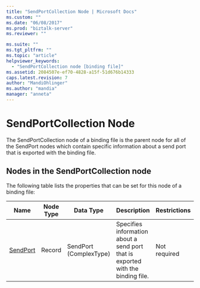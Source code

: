 ```yaml
---
title: "SendPortCollection Node | Microsoft Docs"
ms.custom: ""
ms.date: "06/08/2017"
ms.prod: "biztalk-server"
ms.reviewer: ""

ms.suite: ""
ms.tgt_pltfrm: ""
ms.topic: "article"
helpviewer_keywords: 
  - "SendPortCollection node [binding file]"
ms.assetid: 2084507e-ef70-4828-a15f-51d676b14333
caps.latest.revision: 7
author: "MandiOhlinger"
ms.author: "mandia"
manager: "anneta"
---
```

# SendPortCollection Node
The SendPortCollection node of a binding file is the parent node for all of the SendPort nodes which contain specific information about a send port that is exported with the binding file.  

## Nodes in the SendPortCollection node  
 The following table lists the properties that can be set for this node of a binding file:  


|                  <strong>Name</strong>                  | <strong>Node Type</strong> | <strong>Data Type</strong> |                          <strong>Description</strong>                           | <strong>Restrictions</strong> | <strong>Comments</strong> |
|---------------------------------------------------------|----------------------------|----------------------------|---------------------------------------------------------------------------------|-------------------------------|---------------------------|
| [SendPort](../core/sendport-sendportcollection-node.md) |           Record           |   SendPort (ComplexType)   | Specifies information about a send port that is exported with the binding file. |         Not required          |    Default value: none    |

